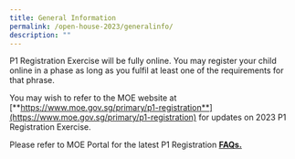 ```yaml
---
title: General Information
permalink: /open-house-2023/generalinfo/
description: ""
---
```


P1 Registration Exercise will be fully online. You may register your child online in a phase as long as you fulfil at least one of the requirements for that phrase.

You may wish to refer to the MOE website at [**https://www.moe.gov.sg/primary/p1-registration**](https://www.moe.gov.sg/primary/p1-registration)
for updates on 2023 P1 Registration Exercise.

Please refer to MOE Portal for the latest P1 Registration [**FAQs.**](https://www.moe.gov.sg/faq?categoryid=76037F9F568F46A7AA80EFDCE9AB23CD)